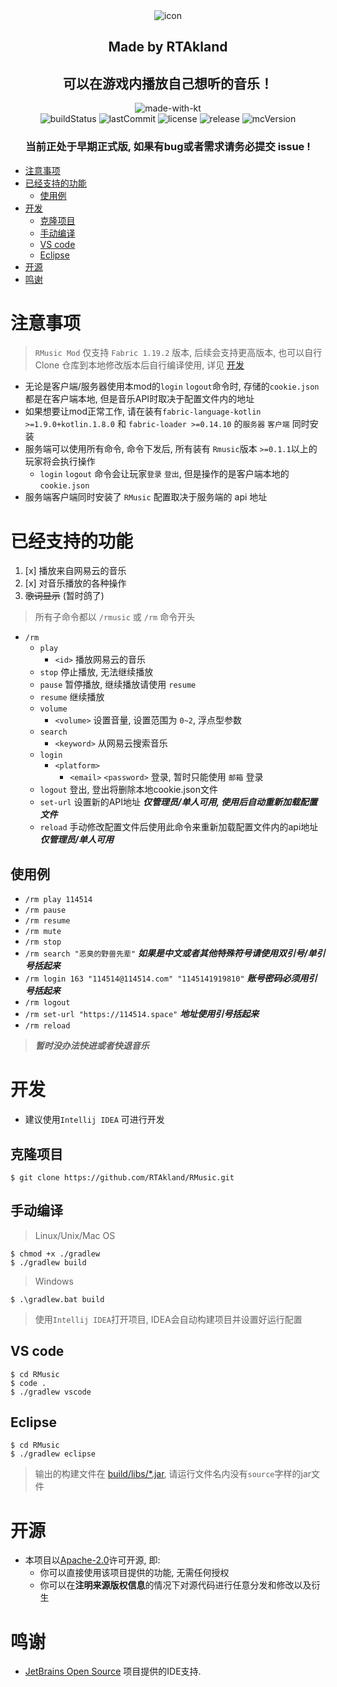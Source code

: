<div align=center>

<img src="https://static.rtast.cn/static/rmusic/icon.png" alt="icon">

<h2>Made by RTAkland</h2>

<h2>可以在游戏内播放自己想听的音乐！</h2>

<img src="https://static.rtast.cn/static/kotlin/made-with-kotlin.svg" alt="made-with-kt">
<br>
<img src="https://img.shields.io/github/actions/workflow/status/RTAkland/RMusic/build.yml" alt="buildStatus">
<img src="https://img.shields.io/github/last-commit/RTAkland/RMusic" alt="lastCommit">
<img src="https://img.shields.io/github/license/RTAkland/RMusic?label=license&logo=apache" alt="license">
<img src="https://img.shields.io/github/v/release/RTAkland/RMusic?include_prereleases" alt="release">
<img src="https://img.shields.io/badge/MC-1.19.2-pink?logo=minecraft" alt="mcVersion">

<h3>当前正处于早期正式版, 如果有bug或者需求请务必提交 issue !</h3>

</div>

<!-- TOC -->
* [注意事项](#注意事项)
* [已经支持的功能](#已经支持的功能)
  * [使用例](#使用例)
* [开发](#开发)
  * [克隆项目](#克隆项目)
  * [手动编译](#手动编译)
  * [VS code](#vs-code)
  * [Eclipse](#eclipse)
* [开源](#开源)
* [鸣谢](#鸣谢)
<!-- TOC -->

# 注意事项

> `RMusic Mod` 仅支持 `Fabric 1.19.2` 版本, 后续会支持更高版本, 也可以自行 Clone 仓库到本地修改版本后自行编译使用, 详见 [开发](#开发)

* 无论是客户端/服务器使用本mod的`login` `logout`命令时, 存储的`cookie.json`都是在客户端本地, 但是音乐API时取决于配置文件内的地址
* 如果想要让mod正常工作, 请在装有`fabric-language-kotlin >=1.9.0+kotlin.1.8.0` 和 `fabric-loader >=0.14.10`
  的`服务器` `客户端` 同时安装
* 服务端可以使用所有命令, 命令下发后, 所有装有 `Rmusic`版本 `>=0.1.1`以上的玩家将会执行操作
    * `login` `logout` 命令会让玩家`登录` `登出`, 但是操作的是客户端本地的 `cookie.json`
* 服务端客户端同时安装了 `RMusic` 配置取决于服务端的 api 地址

# 已经支持的功能

1. [x] 播放来自网易云的音乐
2. [x] 对音乐播放的各种操作
3. ~~歌词显示~~ (暂时鸽了)

> 所有子命令都以 `/rmusic` 或 `/rm` 命令开头

- `/rm`
    - `play`
        - `<id>`  播放网易云的音乐
    - `stop`  停止播放, 无法继续播放
    - `pause`  暂停播放, 继续播放请使用 `resume`
    - `resume`  继续播放
    - `volume`
        - `<volume>`  设置音量, 设置范围为 `0~2`, 浮点型参数
    - `search`
        - `<keyword>`  从网易云搜索音乐
    - `login`
        - `<platform>`
            - `<email>` `<password>`  登录, 暂时只能使用 `邮箱` 登录
    - `logout`  登出, 登出将删除本地cookie.json文件
  - `set-url` 设置新的API地址 ***仅管理员/单人可用, 使用后自动重新加载配置文件***
  - `reload`  手动修改配置文件后使用此命令来重新加载配置文件内的api地址  ***仅管理员/单人可用***

## 使用例

* `/rm play 114514`
* `/rm pause`
* `/rm resume`
* `/rm mute`
* `/rm stop`
* `/rm search "恶臭的野兽先辈"`   ***如果是中文或者其他特殊符号请使用双引号/单引号括起来***
* `/rm login 163 "114514@114514.com" "1145141919810"`  ***账号密码必须用引号括起来***
* `/rm logout`
* `/rm set-url "https://114514.space"`  ***地址使用引号括起来***
* `/rm reload`

> ***暂时没办法快进或者快退音乐***

# 开发

* 建议使用`Intellij IDEA` 可进行开发

## 克隆项目

```shell
$ git clone https://github.com/RTAkland/RMusic.git
```

## 手动编译

> Linux/Unix/Mac OS

```shell
$ chmod +x ./gradlew
$ ./gradlew build
```

> Windows

```shell
$ .\gradlew.bat build
```

> 使用`Intellij IDEA`打开项目, IDEA会自动构建项目并设置好运行配置

## VS code

```shell
$ cd RMusic
$ code .
$ ./gradlew vscode
```

## Eclipse

```shell
$ cd RMusic
$ ./gradlew eclipse
```

> 输出的构建文件在 [build/libs/*.jar](build/libs), 请运行文件名内没有`source`字样的jar文件

# 开源

- 本项目以[Apache-2.0](./LICENSE)许可开源, 即:
    - 你可以直接使用该项目提供的功能, 无需任何授权
    - 你可以在**注明来源版权信息**的情况下对源代码进行任意分发和修改以及衍生

# 鸣谢

* [JetBrains Open Source](https://www.jetbrains.com/opensource/) 项目提供的IDE支持.

